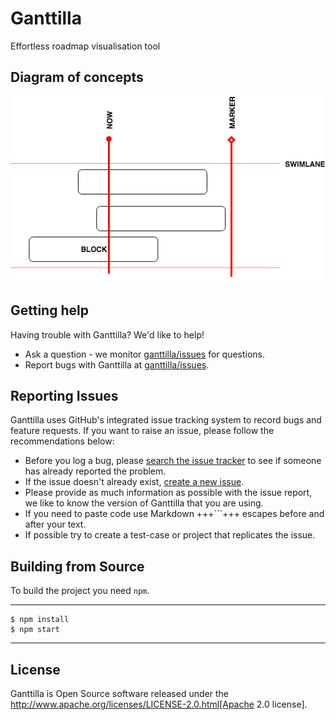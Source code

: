 # Ganttilla

Effortless roadmap visualisation tool

## Diagram of concepts
   
![diagram_of concepts](diagram.png)
   
## Getting help
Having trouble with Ganttilla? We'd like to help!

* Ask a question - we monitor [ganttilla/issues](https://github.com/ocadotechnology/ganttilla/issues)
  for questions.
* Report bugs with Ganttilla at [ganttilla/issues](https://github.com/ocadotechnology/ganttilla/issues).


## Reporting Issues
Ganttilla uses GitHub's integrated issue tracking system to record bugs and feature
requests. If you want to raise an issue, please follow the recommendations below:

* Before you log a bug, please [search the issue tracker](https://github.com/ocadotechnology/ganttilla/issues)
  to see if someone has already reported the problem.
* If the issue doesn't already exist, [create a new issue](https://github.com/ocadotechnology/ganttilla/issues/new).
* Please provide as much information as possible with the issue report, we like to know
  the version of Ganttilla that you are using.
* If you need to paste code use Markdown +++```+++ escapes
  before and after your text.
* If possible try to create a test-case or project that replicates the issue.


## Building from Source

To build the project you need `npm`.

----
	$ npm install
	$ npm start
----

## License
Ganttilla is Open Source software released under the
http://www.apache.org/licenses/LICENSE-2.0.html[Apache 2.0 license].